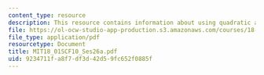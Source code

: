 ```yaml
---
content_type: resource
description: This resource contains information about using quadratic approximations.
file: https://ol-ocw-studio-app-production.s3.amazonaws.com/courses/18-01sc-single-variable-calculus-fall-2010/9234711fa8f7df3d42d59fc652f0885f_MIT18_01SCF10_Ses26a.pdf
file_type: application/pdf
resourcetype: Document
title: MIT18_01SCF10_Ses26a.pdf
uid: 9234711f-a8f7-df3d-42d5-9fc652f0885f
---
```

